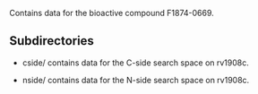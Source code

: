 Contains data for the bioactive compound F1874-0669.

## Subdirectories

- cside/ contains data for the C-side search space on rv1908c.

- nside/ contains data for the N-side search space on rv1908c.

